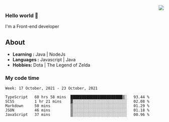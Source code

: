 <img align='right' src="https://github-readme-stats.vercel.app/api?username=jumodada&show_icons=true&theme=vue">

### Hello world 👋

I'm a Front-end developer 
    
## About
-  **Learning :** Java | NodeJs
-  **Languages :** Javascript | Java
-  **Hobbies:** Dota | The Legend of Zelda

### My code time

<!--START_SECTION:waka-->
```text
Week: 17 October, 2021 - 23 October, 2021

TypeScript   60 hrs 58 mins  ███████████████████████▒░   93.44 % 
SCSS         1 hr 21 mins    ▓░░░░░░░░░░░░░░░░░░░░░░░░   02.08 % 
Markdown     50 mins         ▒░░░░░░░░░░░░░░░░░░░░░░░░   01.29 % 
JSON         46 mins         ▒░░░░░░░░░░░░░░░░░░░░░░░░   01.18 % 
JavaScript   37 mins         ▒░░░░░░░░░░░░░░░░░░░░░░░░   00.96 % 
```
<!--END_SECTION:waka-->

